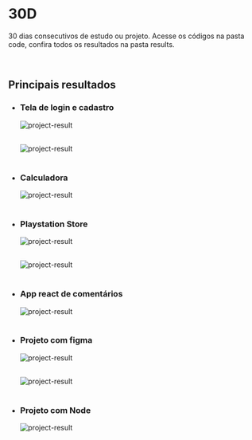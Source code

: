 <h1>30D</h1>
<p>
30 dias consecutivos de estudo ou projeto. Acesse os códigos na pasta code, confira todos os resultados na pasta results.
</p><br>

<h2>Principais resultados</h2>
<ul>

<li>
<h3>Tela de login e cadastro</h3>
<img src="./readme/login.PNG" alt="project-result" style="max-width: 100%; display: block; margin: 10px auto 0 0;">
<img src="./readme/register.PNG" alt="project-result" style="max-width: 100%; display: block; margin: 30px auto 0 0;">
</li><br>

<li>
<h3>Calculadora</h3>
<img src="./readme/calculator.gif" alt="project-result" style="max-width: 100%; display: block; margin: 10px auto 0 0;">
</li><br>

<li>
<h3>Playstation Store</h3>
<img src="./readme/ps-pc.PNG" alt="project-result" style="max-width: 100%; display: block; margin: 10px auto 0 0;">
<img src="./readme/ps-mobile.PNG" alt="project-result" style="max-width: 100%; display: block; margin: 30px auto 0 0;">
</li><br>

<li>
<h3>App react de comentários</h3>
<img src="./readme/react.gif" alt="project-result" style="max-width: 100%; display: block; margin: 10px auto 0 0;">
</li><br>

<li>
<h3>Projeto com figma</h3>
<img src="./readme/desktop.PNG" alt="project-result" style="max-width: 100%; display: block; margin: 10px auto 0 0;">
<img src="./readme/mobile.PNG" alt="project-result" style="max-width: 100%; display: block; margin: 30px auto 0 0;">
</li><br>

<li>
<h3>Projeto com Node</h3>
<img src="./readme/node.PNG" alt="project-result" style="max-width: 100%; display: block; margin: 10px auto 0 0;">
</li><br>

</ul>
